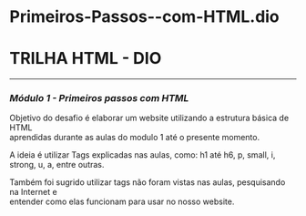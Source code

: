 # Primeiros-Passos--com-HTML.dio

<h1><strong>TRILHA HTML - DIO</strong></h1>
<hr>
<h3><i>Módulo 1 - Primeiros passos com HTML</i></h3>
<p>Objetivo do desafio é elaborar um website utilizando a estrutura básica de HTML<br>
aprendidas durante as aulas do modulo 1 até o presente momento.</p>
<p>A ideia é utilizar Tags explicadas nas aulas, como: h1 até h6, p, small, i, strong, u, a, entre outras.</p>
<p>Também foi sugrido utilizar tags não foram vistas nas aulas, pesquisando na Internet e<br>
  entender como elas funcionam para usar no nosso website.</p>
